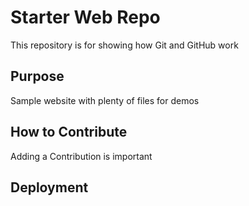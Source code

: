 # Starter Web Repo

This repository is for showing how Git and GitHub work

## Purpose

Sample website with plenty of files for demos

## How to Contribute

Adding a Contribution is important 

## Deployment
